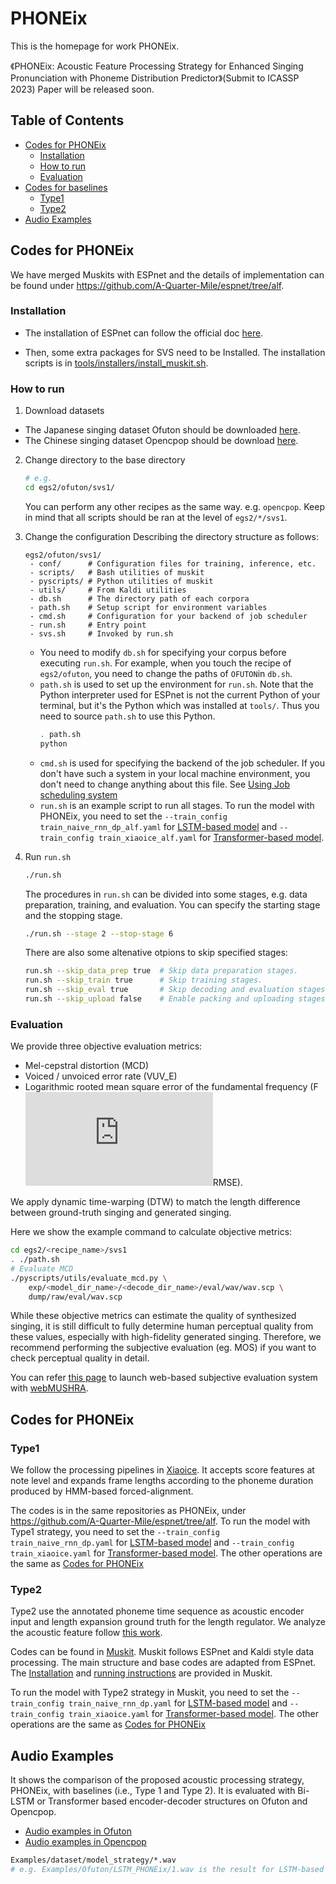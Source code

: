 # PHONEix

This is the homepage for work PHONEix.

《PHONEix: Acoustic Feature Processing Strategy for Enhanced Singing Pronunciation with Phoneme Distribution Predictor》(Submit to ICASSP 2023) Paper will be released soon.

## Table of Contents

 * [Codes for PHONEix](#codes-for-phoneix)
   * [Installation](#installation)
   * [How to run](#how-to-run)
   * [Evaluation](#evaluation)
 * [Codes for baselines](#codes-for-baselines)
   * [Type1](#type1)
   * [Type2](#type2) 
 * [Audio Examples](#audio-examples)

## Codes for PHONEix

We have merged Muskits with ESPnet and the details of implementation can be found under https://github.com/A-Quarter-Mile/espnet/tree/alf.

### Installation

- The installation of ESPnet can follow the official doc [here](https://espnet.github.io/espnet/installation.html).

- Then, some extra packages for SVS need to be Installed. The installation scripts is in [tools/installers/install_muskit.sh](https://github.com/A-Quarter-Mile/espnet/blob/alf/tools/installers/install_muskit.sh).

### How to run

1. Download datasets

- The Japanese singing dataset Ofuton should be downloaded [here](https://sites.google.com/view/oftn-utagoedb/%E3%83%9B%E3%83%BC%E3%83%A0).
- The Chinese singing dataset Opencpop should be download [here](https://wenet.org.cn/opencpop/).

2. Change directory to the base directory
    ```bash
    # e.g.
    cd egs2/ofuton/svs1/
    ```
    You can perform any other recipes as the same way. e.g. `opencpop`.
    Keep in mind that all scripts should be ran at the level of `egs2/*/svs1`.

3. Change the configuration
    Describing the directory structure as follows:
    
    ```
    egs2/ofuton/svs1/
     - conf/      # Configuration files for training, inference, etc.
     - scripts/   # Bash utilities of muskit
     - pyscripts/ # Python utilities of muskit
     - utils/     # From Kaldi utilities
     - db.sh      # The directory path of each corpora
     - path.sh    # Setup script for environment variables
     - cmd.sh     # Configuration for your backend of job scheduler
     - run.sh     # Entry point
     - svs.sh     # Invoked by run.sh
    ```

    - You need to modify `db.sh` for specifying your corpus before executing `run.sh`. For example, when you touch the recipe of `egs2/ofuton`, you need to change the paths of `OFUTON`in `db.sh`.
    - `path.sh` is used to set up the environment for `run.sh`. Note that the Python interpreter used for ESPnet is not the current Python of your terminal, but it's the Python which was installed at `tools/`. Thus you need to source `path.sh` to use this Python.
        ```bash
        . path.sh
        python
        ```
    - `cmd.sh` is used for specifying the backend of the job scheduler. If you don't have such a system in your local machine environment, you don't need to change anything about this file. See [Using Job scheduling system](./parallelization.md)
    - `run.sh` is an example script to run all stages. To run the model with PHONEix, you need to set the `--train_config train_naive_rnn_dp_alf.yaml` for [LSTM-based model](https://arxiv.org/abs/2010.12024) and `--train_config train_xiaoice_alf.yaml` for [Transformer-based model](https://arxiv.org/pdf/2006.06261).
    
4. Run `run.sh`

    ```bash
    ./run.sh
    ```

    The procedures in `run.sh` can be divided into some stages, e.g. data preparation, training, and evaluation. You can specify the starting stage and the stopping stage.

    ```sh
    ./run.sh --stage 2 --stop-stage 6

    ```
    There are also some altenative otpions to skip specified stages:

    ```sh
    run.sh --skip_data_prep true  # Skip data preparation stages.
    run.sh --skip_train true      # Skip training stages.
    run.sh --skip_eval true       # Skip decoding and evaluation stages.
    run.sh --skip_upload false    # Enable packing and uploading stages.
    ```
    
### Evaluation

  We provide three objective evaluation metrics:

- Mel-cepstral distortion (MCD)
- Voiced / unvoiced error rate (VUV_E)
- Logarithmic rooted mean square error of the fundamental frequency (F![1](http://latex.codecogs.com/svg.latex?_0)RMSE). 

We apply dynamic time-warping (DTW) to match the length difference between ground-truth singing and generated singing.

Here we show the example command to calculate objective metrics:

```sh
cd egs2/<recipe_name>/svs1
. ./path.sh
# Evaluate MCD
./pyscripts/utils/evaluate_mcd.py \
    exp/<model_dir_name>/<decode_dir_name>/eval/wav/wav.scp \
    dump/raw/eval/wav.scp
```
While these objective metrics can estimate the quality of synthesized singing, it is still difficult to fully determine human perceptual quality from these values, especially with high-fidelity generated singing.
Therefore, we recommend performing the subjective evaluation (eg. MOS) if you want to check perceptual quality in detail.

You can refer [this page](https://github.com/kan-bayashi/webMUSHRA/blob/master/HOW_TO_SETUP.md) to launch web-based subjective evaluation system with [webMUSHRA](https://github.com/audiolabs/webMUSHRA).

## Codes for PHONEix

### Type1

We follow the processing pipelines in [Xiaoice](https://arxiv.org/pdf/2006.06261). It accepts score features at note level and expands frame lengths according to the phoneme duration produced by HMM-based forced-alignment.

The codes is in the same repositories as PHONEix, under https://github.com/A-Quarter-Mile/espnet/tree/alf. To run the model with Type1 strategy, you need to set the `--train_config train_naive_rnn_dp.yaml` for [LSTM-based model](https://arxiv.org/abs/2010.12024) and `--train_config train_xiaoice.yaml` for [Transformer-based model](https://arxiv.org/pdf/2006.06261). The other operations are the same as [Codes for PHONEix](#codes-for-phoneix)

### Type2

Type2 use the annotated phoneme time sequence as acoustic encoder input and length expansion ground truth for the length regulator. We analyze the acoustic feature follow [this work](https://arxiv.org/abs/2010.12024).

Codes can be found in [Muskit](https://github.com/A-Quarter-Mile/Muskits). Muskit follows ESPnet and Kaldi style data processing. The main structure and base codes are adapted from ESPnet. The [Installation](https://github.com/SJTMusicTeam/Muskits/wiki/Installation-Instructions) and [running instructions](https://github.com/SJTMusicTeam/Muskits/blob/main/doc/tutorial.md) are provided in Muskit.

To run the model with Type2 strategy in Muskit, you need to set the `--train_config train_naive_rnn_dp.yaml` for [LSTM-based model](https://arxiv.org/abs/2010.12024) and `--train_config train_xiaoice.yaml` for [Transformer-based model](https://arxiv.org/pdf/2006.06261). The other operations are the same as [Codes for PHONEix](#codes-for-phoneix)

## Audio Examples

It shows the comparison of the proposed acoustic processing strategy, PHONEix, with baselines (i.e., Type 1 and Type 2). It is evaluated with Bi-LSTM or Transformer based encoder-decoder structures on Ofuton and Opencpop.

- [Audio examples in Ofuton](https://github.com/A-Quarter-Mile/PHONEix/tree/main/Examples/Ofuton)
- [Audio examples in Opencpop](https://github.com/A-Quarter-Mile/PHONEix/tree/main/Examples/Opencpop)

```sh
Examples/dataset/model_strategy/*.wav
# e.g. Examples/Ofuton/LSTM_PHONEix/1.wav is the result for LSTM-based model with PHONEix strategy in Ofuton dataset.
```
